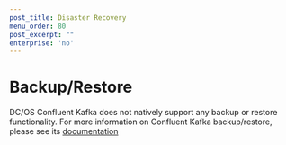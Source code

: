 ```yaml
---
post_title: Disaster Recovery
menu_order: 80
post_excerpt: ""
enterprise: 'no'
---
```


<!-- This source repo for this topic is https://github.com/mesosphere/dcos-commons -->


# Backup/Restore
DC/OS Confluent Kafka does not natively support any backup or restore functionality.  For more information on Confluent Kafka backup/restore, please see its [documentation](https://www.confluent.io/whitepaper/deploying-confluent-platform-with-mesosphere/)
